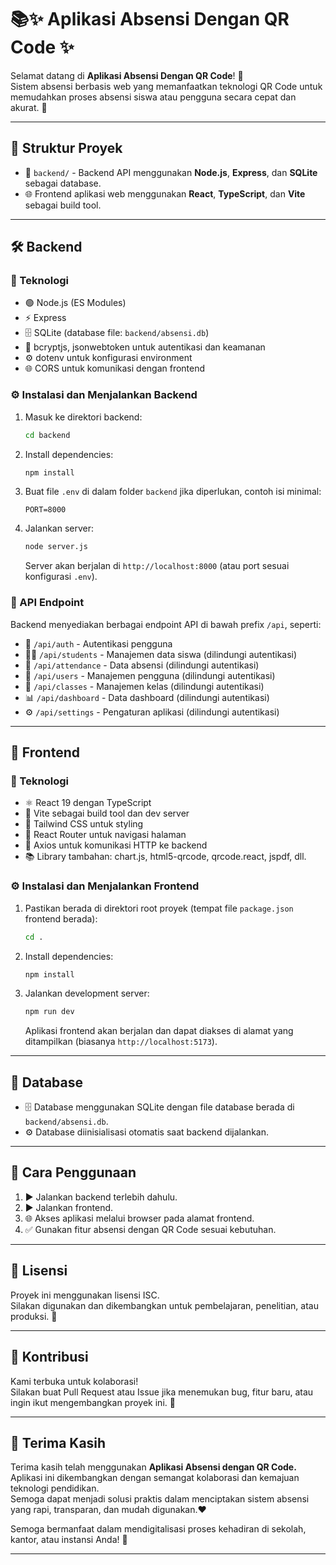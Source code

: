 # 📚✨ Aplikasi Absensi Dengan QR Code ✨

Selamat datang di **Aplikasi Absensi Dengan QR Code**! 🎉  
Sistem absensi berbasis web yang memanfaatkan teknologi QR Code untuk memudahkan proses absensi siswa atau pengguna secara cepat dan akurat. 🚀

---

## 🚀 Struktur Proyek

- 📁 `backend/` - Backend API menggunakan **Node.js**, **Express**, dan **SQLite** sebagai database.
- 🌐 Frontend aplikasi web menggunakan **React**, **TypeScript**, dan **Vite** sebagai build tool.

---

## 🛠️ Backend

### 🔧 Teknologi

- 🟢 Node.js (ES Modules)
- ⚡ Express
- 🗄️ SQLite (database file: `backend/absensi.db`)
- 🔐 bcryptjs, jsonwebtoken untuk autentikasi dan keamanan
- ⚙️ dotenv untuk konfigurasi environment
- 🌐 CORS untuk komunikasi dengan frontend

### ⚙️ Instalasi dan Menjalankan Backend

1. Masuk ke direktori backend:
   ```bash
   cd backend
   ```

2. Install dependencies:
   ```bash
   npm install
   ```

3. Buat file `.env` di dalam folder `backend` jika diperlukan, contoh isi minimal:
   ```
   PORT=8000
   ```

4. Jalankan server:
   ```bash
   node server.js
   ```
   Server akan berjalan di `http://localhost:8000` (atau port sesuai konfigurasi `.env`).

### 🔗 API Endpoint

Backend menyediakan berbagai endpoint API di bawah prefix `/api`, seperti:  
- 🔐 `/api/auth` - Autentikasi pengguna  
- 👩‍🎓 `/api/students` - Manajemen data siswa (dilindungi autentikasi)  
- 📝 `/api/attendance` - Data absensi (dilindungi autentikasi)  
- 👥 `/api/users` - Manajemen pengguna (dilindungi autentikasi)  
- 🏫 `/api/classes` - Manajemen kelas (dilindungi autentikasi)  
- 📊 `/api/dashboard` - Data dashboard (dilindungi autentikasi)  
- ⚙️ `/api/settings` - Pengaturan aplikasi (dilindungi autentikasi)  

---

## 🎨 Frontend

### 🔧 Teknologi

- ⚛️ React 19 dengan TypeScript
- 🚀 Vite sebagai build tool dan dev server
- 🎨 Tailwind CSS untuk styling
- 🔄 React Router untuk navigasi halaman
- 📡 Axios untuk komunikasi HTTP ke backend
- 📚 Library tambahan: chart.js, html5-qrcode, qrcode.react, jspdf, dll.

### ⚙️ Instalasi dan Menjalankan Frontend

1. Pastikan berada di direktori root proyek (tempat file `package.json` frontend berada):
   ```bash
   cd .
   ```

2. Install dependencies:
   ```bash
   npm install
   ```

3. Jalankan development server:
   ```bash
   npm run dev
   ```
   Aplikasi frontend akan berjalan dan dapat diakses di alamat yang ditampilkan (biasanya `http://localhost:5173`).

---

## 💾 Database

- 🗄️ Database menggunakan SQLite dengan file database berada di `backend/absensi.db`.
- ⚙️ Database diinisialisasi otomatis saat backend dijalankan.

---

## 📝 Cara Penggunaan

1. ▶️ Jalankan backend terlebih dahulu.  
2. ▶️ Jalankan frontend.  
3. 🌐 Akses aplikasi melalui browser pada alamat frontend.  
4. ✅ Gunakan fitur absensi dengan QR Code sesuai kebutuhan.

---

## 📄 Lisensi

Proyek ini menggunakan lisensi ISC.  
Silakan digunakan dan dikembangkan untuk pembelajaran, penelitian, atau produksi. 🚀

---

## 🤝 Kontribusi
Kami terbuka untuk kolaborasi!  
Silakan buat Pull Request atau Issue jika menemukan bug, fitur baru, atau ingin ikut mengembangkan proyek ini. 🙌

---

## 🙏 Terima Kasih
Terima kasih telah menggunakan **Aplikasi Absensi dengan QR Code.**  
Aplikasi ini dikembangkan dengan semangat kolaborasi dan kemajuan teknologi pendidikan.  
Semoga dapat menjadi solusi praktis dalam menciptakan sistem absensi yang rapi, transparan, dan mudah digunakan.❤️

Semoga bermanfaat dalam mendigitalisasi proses kehadiran di sekolah, kantor, atau instansi Anda! 🚀

---
